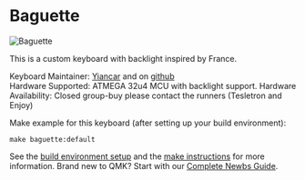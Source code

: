 Baguette
========

![Baguette](https://cdn.discordapp.com/attachments/426880953143525384/479788409263489035/scecre2.png)

This is a custom keyboard with backlight inspired by France.

Keyboard Maintainer: [Yiancar](http://yiancar-designs.com/) and on [github](https://github.com/yiancar)  
Hardware Supported: ATMEGA 32u4 MCU with backlight support.
Hardware Availability: Closed group-buy please contact the runners (Tesletron and Enjoy)

Make example for this keyboard (after setting up your build environment):

    make baguette:default

See the [build environment setup](https://docs.qmk.fm/#/getting_started_build_tools) and the [make instructions](https://docs.qmk.fm/#/getting_started_make_guide) for more information. Brand new to QMK? Start with our [Complete Newbs Guide](https://docs.qmk.fm/#/newbs).
